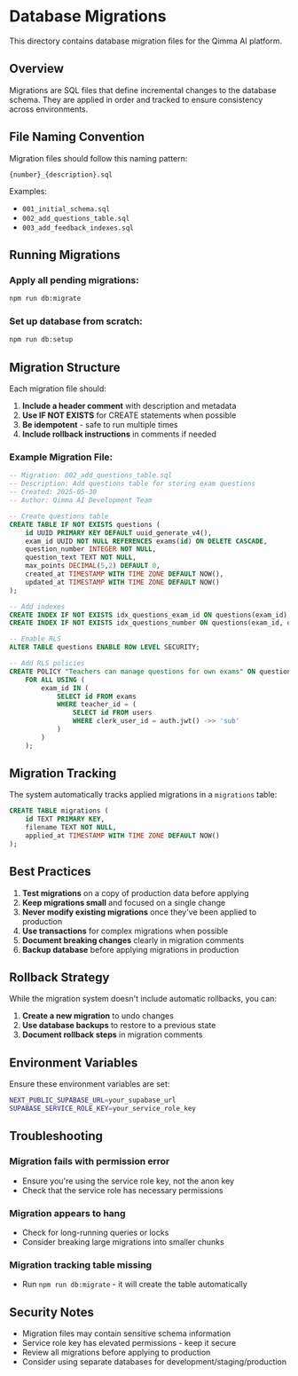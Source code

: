 # Database Migrations

This directory contains database migration files for the Qimma AI platform.

## Overview

Migrations are SQL files that define incremental changes to the database schema. They are applied in order and tracked to ensure consistency across environments.

## File Naming Convention

Migration files should follow this naming pattern:
```
{number}_{description}.sql
```

Examples:
- `001_initial_schema.sql`
- `002_add_questions_table.sql`
- `003_add_feedback_indexes.sql`

## Running Migrations

### Apply all pending migrations:
```bash
npm run db:migrate
```

### Set up database from scratch:
```bash
npm run db:setup
```

## Migration Structure

Each migration file should:

1. **Include a header comment** with description and metadata
2. **Use IF NOT EXISTS** for CREATE statements when possible
3. **Be idempotent** - safe to run multiple times
4. **Include rollback instructions** in comments if needed

### Example Migration File:

```sql
-- Migration: 002_add_questions_table.sql
-- Description: Add questions table for storing exam questions
-- Created: 2025-05-30
-- Author: Qimma AI Development Team

-- Create questions table
CREATE TABLE IF NOT EXISTS questions (
    id UUID PRIMARY KEY DEFAULT uuid_generate_v4(),
    exam_id UUID NOT NULL REFERENCES exams(id) ON DELETE CASCADE,
    question_number INTEGER NOT NULL,
    question_text TEXT NOT NULL,
    max_points DECIMAL(5,2) DEFAULT 0,
    created_at TIMESTAMP WITH TIME ZONE DEFAULT NOW(),
    updated_at TIMESTAMP WITH TIME ZONE DEFAULT NOW()
);

-- Add indexes
CREATE INDEX IF NOT EXISTS idx_questions_exam_id ON questions(exam_id);
CREATE INDEX IF NOT EXISTS idx_questions_number ON questions(exam_id, question_number);

-- Enable RLS
ALTER TABLE questions ENABLE ROW LEVEL SECURITY;

-- Add RLS policies
CREATE POLICY "Teachers can manage questions for own exams" ON questions
    FOR ALL USING (
        exam_id IN (
            SELECT id FROM exams 
            WHERE teacher_id = (
                SELECT id FROM users 
                WHERE clerk_user_id = auth.jwt() ->> 'sub'
            )
        )
    );
```

## Migration Tracking

The system automatically tracks applied migrations in a `migrations` table:

```sql
CREATE TABLE migrations (
    id TEXT PRIMARY KEY,
    filename TEXT NOT NULL,
    applied_at TIMESTAMP WITH TIME ZONE DEFAULT NOW()
);
```

## Best Practices

1. **Test migrations** on a copy of production data before applying
2. **Keep migrations small** and focused on a single change
3. **Never modify existing migrations** once they've been applied to production
4. **Use transactions** for complex migrations when possible
5. **Document breaking changes** clearly in migration comments
6. **Backup database** before applying migrations in production

## Rollback Strategy

While the migration system doesn't include automatic rollbacks, you can:

1. **Create a new migration** to undo changes
2. **Use database backups** to restore to a previous state
3. **Document rollback steps** in migration comments

## Environment Variables

Ensure these environment variables are set:

```bash
NEXT_PUBLIC_SUPABASE_URL=your_supabase_url
SUPABASE_SERVICE_ROLE_KEY=your_service_role_key
```

## Troubleshooting

### Migration fails with permission error
- Ensure you're using the service role key, not the anon key
- Check that the service role has necessary permissions

### Migration appears to hang
- Check for long-running queries or locks
- Consider breaking large migrations into smaller chunks

### Migration tracking table missing
- Run `npm run db:migrate` - it will create the table automatically

## Security Notes

- Migration files may contain sensitive schema information
- Service role key has elevated permissions - keep it secure
- Review all migrations before applying to production
- Consider using separate databases for development/staging/production 